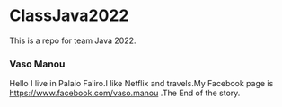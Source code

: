 # ClassJava2022
 This is a repo for team Java 2022.

 ### Vaso Manou
 Hello I live in Palaio Faliro.I like Netflix and travels.My Facebook page is https://www.facebook.com/vaso.manou .The End of the story.
